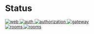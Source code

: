 # Status
<svg fill="none" viewBox="0 0 300 120" width="300" height="120" xmlns="http://www.w3.org/2000/svg" >
<foreignObject width="100%" height="100%">
		<div xmlns="http://www.w3.org/1999/xhtml">
       <div>
          <a href="https://github.com/Mindspace-Fontys/mindspacesactions/workflows/web.yml">
            <img src="https://github.com/Mindspace-Fontys/mindspaces/actions/workflows/web.yml/badge.svg" alt="web" style="max-width: 100%;">
          </a>
           <a href="https://github.com/Mindspace-Fontys/mindspaces/actions/workflows/auth.yaml">
            <img src="https://github.com/Mindspace-Fontys/mindspaces/actions/workflows/auth.yaml/badge.svg" alt="auth" style="max-width: 100%;">
          </a>
           <a href="https://github.com/Mindspace-Fontys/mindspaces/actions/workflows/authorization.yaml">
            <img src="https://github.com/Mindspace-Fontys/mindspaces/actions/workflows/authorization.yaml/badge.svg" alt="authorization" style="max-width: 100%;">
          </a>
           <a href="https://github.com/Mindspace-Fontys/mindspaces/actions/workflows/gateway.yaml">
            <img src="https://github.com/Mindspace-Fontys/mindspaces/actions/workflows/gateway.yaml/badge.svg" alt="gateway" style="max-width: 100%;">
          </a>
           <a href="https://github.com/Mindspace-Fontys/mindspaces/actions/workflows/rooms.yaml">
            <img src="https://github.com/Mindspace-Fontys/mindspaces/actions/workflows/rooms.yaml/badge.svg" alt="rooms" style="max-width: 100%;">
          </a>
          <a href="https://github.com/Mindspace-Fontys/mindspaces/actions/workflows/reservation.yaml">
            <img src="https://github.com/Mindspace-Fontys/mindspaces/actions/workflows/reservation.yaml/badge.svg" alt="rooms" style="max-width: 100%;">
          </a>
       </div>
	</foreignObject>
</svg>
